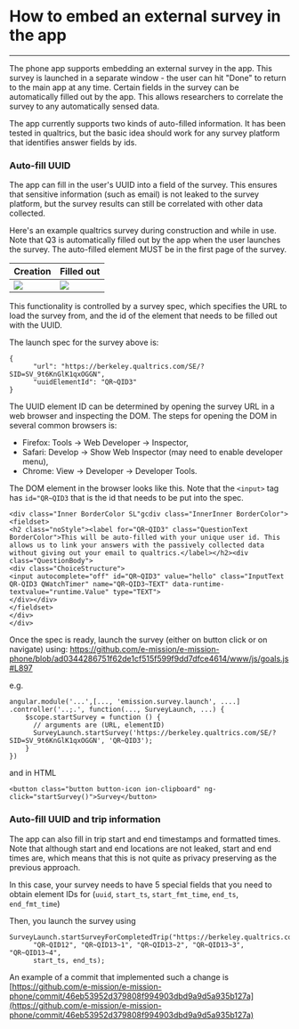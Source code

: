 # How to embed an external survey in the app
---

The phone app supports embedding an external survey in the app. This survey is
launched in a separate window - the user can hit "Done" to return to the main
app at any time. Certain fields in the survey can be automatically filled out
by the app. This allows researchers to correlate the survey to any
automatically sensed data.

The app currently supports two kinds of auto-filled information. It has been
tested in qualtrics, but the basic idea should work for any survey platform
that identifies answer fields by ids.

### Auto-fill UUID ###
The app can fill in the user's UUID into a field of the survey. This ensures
that sensitive information (such as email) is not leaked to the survey
platform, but the survey results can still be correlated with other data
collected.

Here's an example qualtrics survey during construction and while in use. Note
that Q3 is automatically filled out by the app when the user launches the
survey. The auto-filled element MUST be in the first page of the survey.

| Creation | Filled out |
|-------------- | ---------- |
| ![](https://github.com/e-mission/e-mission-server/blob/master/webapp/www/img/intro/qualtrics_creation_example.png) | ![](https://github.com/e-mission/e-mission-server/blob/master/webapp/www/img/intro/survey_response.png) |

This functionality is controlled by a survey spec, which specifies the URL to load the survey from, and the id of the element that needs to be filled out with the UUID.

The launch spec for the survey above is:

```
{
      "url": "https://berkeley.qualtrics.com/SE/?SID=SV_9t6KnGlK1qxOGGN",
      "uuidElementId": "QR~QID3"
}
```

The UUID element ID can be determined by opening the survey URL in a web
browser and inspecting the DOM. The steps for opening the DOM in several common browsers is:
- Firefox: Tools -> Web Developer -> Inspector,
- Safari: Develop -> Show Web Inspector (may need to enable developer menu),
- Chrome: View -> Developer -> Developer Tools.

The DOM element in the browser looks like this. Note that the `<input>` tag has
`id="QR~QID3` that is the id that needs to be put into the spec.

```
<div class="Inner BorderColor SL"gcdiv class="InnerInner BorderColor">
<fieldset>
<h2 class="noStyle"><label for="QR~QID3" class="QuestionText BorderColor">This will be auto-filled with your unique user id. This allows us to link your answers with the passively collected data without giving out your email to qualtrics.</label></h2><div class="QuestionBody">
<div class="ChoiceStructure">
<input autocomplete="off" id="QR~QID3" value="hello" class="InputText QR-QID3 QWatchTimer" name="QR~QID3~TEXT" data-runtime-textvalue="runtime.Value" type="TEXT">
</div></div>
</fieldset>
</div>
</div>
```

Once the spec is ready, launch the survey (either on button click or on navigate) using:
https://github.com/e-mission/e-mission-phone/blob/ad0344286751f62de1cf515f599f9dd7dfce4614/www/js/goals.js#L897

e.g.


```
angular.module('...',[..., 'emission.survey.launch', ....]
.controller('..;.', function(..., SurveyLaunch, ...) {
    $scope.startSurvey = function () {
      // arguments are (URL, elementID)
      SurveyLaunch.startSurvey('https://berkeley.qualtrics.com/SE/?SID=SV_9t6KnGlK1qxOGGN', 'QR~QID3');
    }
})
```

and in HTML

```
<button class="button button-icon ion-clipboard" ng-click="startSurvey()">Survey</button>
```

### Auto-fill UUID and trip information ###
The app can also fill in trip start and end timestamps and formatted times.
Note that although start and end locations are not leaked, start and end times
are, which means that this is not quite as privacy preserving as the previous approach.

In this case, your survey needs to have 5 special fields that you need to
obtain element IDs for (`uuid`, `start_ts`, `start_fmt_time`, `end_ts`,
`end_fmt_time`)

Then, you launch the survey using

```
SurveyLaunch.startSurveyForCompletedTrip("https://berkeley.qualtrics.com/jfe/form/SV_80Sj1xdMHDrV4vX",
      "QR~QID12", "QR~QID13~1", "QR~QID13~2", "QR~QID13~3", "QR~QID13~4",
      start_ts, end_ts);

```

An example of a commit that implemented such a change is 
[https://github.com/e-mission/e-mission-phone/commit/46eb53952d379808f994903dbd9a9d5a935b127a](https://github.com/e-mission/e-mission-phone/commit/46eb53952d379808f994903dbd9a9d5a935b127a)